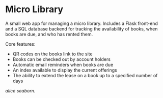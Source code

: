 # Micro Library

A small web app for managing a micro library. Includes a Flask front-end and a SQL database backend for tracking the availability of books, when books are due, and who has rented them.

Core features:
- QR codes on the books link to the site
- Books can be checked out by account holders
- Automatic email reminders when books are due
- An index available to display the current offerings
- The ability to extend the lease on a book up to a specified number of days


*alice seaborn.*
